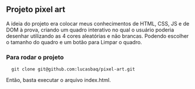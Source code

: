 ## Projeto pixel art

A ideia do projeto era colocar meus conhecimentos de HTML, CSS, JS e de DOM à prova, criando um quadro interativo no qual o usuário poderia desenhar utilizando as 4 cores aleatórias e não brancas. Podendo escolher o tamanho do quadro e um botão para Limpar o quadro.

### Para rodar o projeto

```
  git clone git@github.com:lucasbaq/pixel-art.git
```

Então, basta executar o arquivo index.html.